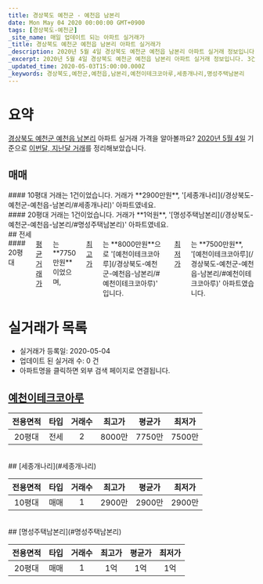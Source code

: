 ```yaml
---
title: 경상북도 예천군 - 예천읍 남본리
date: Mon May 04 2020 00:00:00 GMT+0900
tags: [경상북도-예천군]
_site_name: 매일 업데이트 되는 아파트 실거래가
_title: 경상북도 예천군 예천읍 남본리 아파트 실거래가
_description: 2020년 5월 4일 경상북도 예천군 예천읍 남본리 아파트 실거래 정보입니다. 3건 아파트 정보가 있습니다.
_excerpt: 2020년 5월 4일 경상북도 예천군 예천읍 남본리 아파트 실거래 정보입니다. 3건 아파트 정보가 있습니다.
_updated_time: 2020-05-03T15:00:00.000Z
_keywords: 경상북도,예천군,예천읍,남본리,예천이테크코아루,세종개나리,명성주택남본리
---
```





# 요약
<ins>경상북도 예천군 예천읍 남본리</ins> 아파트 실거래 가격을 알아볼까요? <ins>2020년 5월 4일</ins> 기준으로 <ins>이번달, 지난달 거래</ins>를 정리해보았습니다.

## 매매
<div class="container">
<div class="six columns" markdown="1">
#### 10평대
거래는 1건이었습니다. 거래가 **2900만원**, '[세종개나리](/경상북도-예천군-예천읍-남본리/#세종개나리)' 아파트였네요.
</div>
<div class="six columns" markdown="1">
#### 20평대
거래는 1건이었습니다. 거래가 **1억원**, '[명성주택남본리](/경상북도-예천군-예천읍-남본리/#명성주택남본리)' 아파트였네요.
</div>
</div>
## 전세
<div class="container">
<div class="twelve columns" markdown="1">
#### 20평대
<ins>평균 거래가</ins>는 **7750만원**이었으며, <ins>최고가</ins>는 **8000만원**으로 '[예천이테크코아루](/경상북도-예천군-예천읍-남본리/#예천이테크코아루)' 입니다. <ins>최저가</ins>는 **7500만원**, '[예천이테크코아루](/경상북도-예천군-예천읍-남본리/#예천이테크코아루)' 아파트였습니다.
</div>
</div>



# 실거래가 목록
- 실거래가 등록일: 2020-05-04
- 업데이트 된 실거래 수: 0 건
- 아파트명을 클릭하면 외부 검색 페이지로 연결됩니다.

## [예천이테크코아루](#예천이테크코아루)

|전용면적|타입|거래수|최고가|평균가|최저가|
|:---:|:---:|:---:|:---:|:---:|:---:|
|20평대|<span class="deal-type-2">전세</span>|2|8000만|7750만|7500만|

<br/>
## [세종개나리](#세종개나리)

|전용면적|타입|거래수|최고가|평균가|최저가|
|:---:|:---:|:---:|:---:|:---:|:---:|
|10평대|<span class="deal-type-1">매매</span>|1|2900만|2900만|2900만|

<br/>
## [명성주택남본리](#명성주택남본리)

|전용면적|타입|거래수|최고가|평균가|최저가|
|:---:|:---:|:---:|:---:|:---:|:---:|
|20평대|<span class="deal-type-1">매매</span>|1|1억|1억|1억|

<br/>



